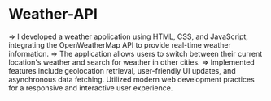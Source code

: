 # Weather-API

=> I developed a weather application using HTML, CSS, and JavaScript, integrating the OpenWeatherMap API to provide real-time weather information.
=> The application allows users to switch between their current location's weather and search for weather in other cities.
=> Implemented features include geolocation retrieval, user-friendly UI updates, and asynchronous data fetching. Utilized modern web development practices for a responsive and interactive user experience.
